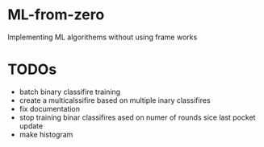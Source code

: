 # ML-from-zero
Implementing ML algorithems without using frame works 



# TODOs

- batch binary classifire training 
- create a multicalssifire based on multiple inary classifires 
- fix documentation 
- stop training binar classifires ased on numer of rounds sice last pocket update 
- make histogram 
